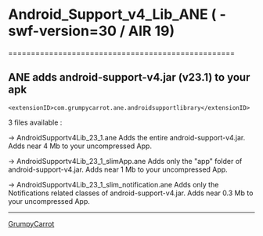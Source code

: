 # Android_Support_v4_Lib_ANE ( -swf-version=30 / AIR 19)
==================================================

ANE adds android-support-v4.jar (v23.1) to your apk
-----------------

```
<extensionID>com.grumpycarrot.ane.androidsupportlibrary</extensionID>
```

3 files available :

-> AndroidSupportv4Lib_23_1.ane
Adds the entire android-support-v4.jar. Adds near 4 Mb to your uncompressed App.

-> AndroidSupportv4Lib_23_1_slimApp.ane
Adds only the "app" folder of android-support-v4.jar. Adds near 1 Mb to your uncompressed App.

-> AndroidSupportv4Lib_23_1_slim_notification.ane
Adds only the Notifications related classes of android-support-v4.jar. Adds near 0.3 Mb to your uncompressed App.

------------------------------------------------

 [GrumpyCarrot](http://www.grumpycarrot.com)